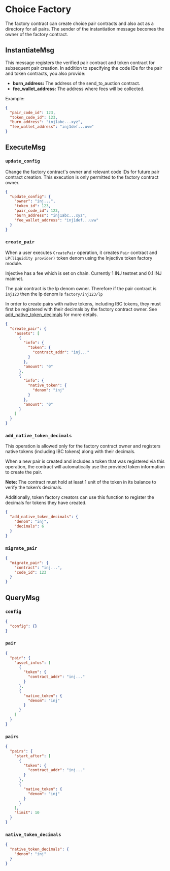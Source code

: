 
# Choice Factory

The factory contract can create choice pair contracts and also act as a directory for all pairs. The sender of the instantiation message becomes the owner of the factory contract.

## InstantiateMsg

This message registers the verified pair contract and token contract for subsequent pair creation. In addition to specifying the code IDs for the pair and token contracts, you also provide:
- **burn_address:** The address of the send_to_auction contract.
- **fee_wallet_address:** The address where fees will be collected.

Example:

```json
{
  "pair_code_id": 123,
  "token_code_id": 123,
  "burn_address": "inj1abc...xyz",
  "fee_wallet_address": "inj1def...uvw"
}
```

## ExecuteMsg

### `update_config`
Change the factory contract's owner and relevant code IDs for future pair contract creation. This execution is only permitted to the factory contract owner.

```json
{
  "update_config": {
    "owner": "inj...",
    "token_id": 123,
    "pair_code_id": 123,
    "burn_address": "inj1abc...xyz",
    "fee_wallet_address": "inj1def...uvw"
  }
}
```

### `create_pair`
When a user executes `CreatePair` operation, it creates `Pair` contract and `LP(liquidity provider)` token denom using the Injective token factory module.

Injective has a fee which is set on chain. Currently 1 INJ testnet and 0.1 INJ mainnet.

The pair contract is the lp denom owner. Therefore if the pair contract is `inj123` then the lp denom is `factory/inj123/lp`

In order to create pairs with native tokens, including IBC tokens, they must first be registered with their decimals by the factory contract owner. See [add_native_token_decimals](#add_native_token_decimals) for more details.

```json
{
  "create_pair": {
    "assets": [
      {
        "info": {
          "token": {
            "contract_addr": "inj..."
          }
        },
        "amount": "0"
      },
      {
        "info": {
          "native_token": {
            "denom": "inj"
          }
        },
        "amount": "0"
      }
    ]
  }
}
```

### `add_native_token_decimals`

This operation is allowed only for the factory contract owner and registers native tokens (including IBC tokens) along with their decimals.

When a new pair is created and includes a token that was registered via this operation, the contract will automatically use the provided token information to create the pair.

**Note:** The contract must hold at least 1 unit of the token in its balance to verify the token’s decimals.

Additionally, token factory creators can use this function to register the decimals for tokens they have created.

```json
{
  "add_native_token_decimals": {
    "denom": "inj",
    "decimals": 6
  }
}
```

### `migrate_pair`

```json
{
  "migrate_pair": {
    "contract": "inj...",
    "code_id": 123
  }
}
```

## QueryMsg

### `config`

```json
{
  "config": {}
}
```

### `pair`

```json
{
  "pair": {
    "asset_infos": [
      {
        "token": {
          "contract_addr": "inj..."
        }
      },
      {
        "native_token": {
          "denom": "inj"
        }
      }
    ]
  }
}
```

### `pairs`

```json
{
  "pairs": {
    "start_after": [
      {
        "token": {
          "contract_addr": "inj..."
        }
      },
      {
        "native_token": {
          "denom": "inj"
        }
      }
    ],
    "limit": 10
  }
}
```

### `native_token_decimals`
```json
{
  "native_token_decimals": {
    "denom": "inj"
  }
}
```
